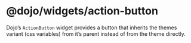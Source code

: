 <span class="citation" data-cites="dojo/widgets/action-button"><span class="citation" data-cites="dojo/widgets/action-button"><span class="citation" data-cites="dojo/widgets/action-button">@dojo/widgets/action-button</span></span></span>
=============================================================================================================================================================================================================================================

Dojo’s `ActionButton` widget provides a button that inherits the themes variant (css variables) from it’s parent instead of from the theme directly.
